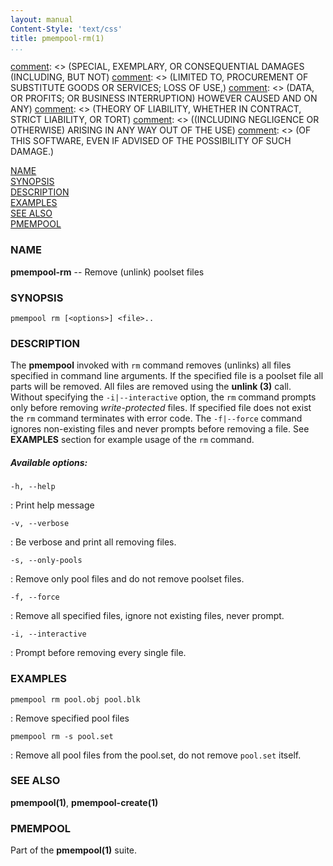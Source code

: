```yaml
---
layout: manual
Content-Style: 'text/css'
title: pmempool-rm(1)
...
```


[comment]: <> (Copyright 2016, Intel Corporation)

[comment]: <> (Redistribution and use in source and binary forms, with or without)
[comment]: <> (modification, are permitted provided that the following conditions)
[comment]: <> (are met:)
[comment]: <> (    * Redistributions of source code must retain the above copyright)
[comment]: <> (      notice, this list of conditions and the following disclaimer.)
[comment]: <> (    * Redistributions in binary form must reproduce the above copyright)
[comment]: <> (      notice, this list of conditions and the following disclaimer in)
[comment]: <> (      the documentation and/or other materials provided with the)
[comment]: <> (      distribution.)
[comment]: <> (    * Neither the name of the copyright holder nor the names of its)
[comment]: <> (      contributors may be used to endorse or promote products derived)
[comment]: <> (      from this software without specific prior written permission.)

[comment]: <> (THIS SOFTWARE IS PROVIDED BY THE COPYRIGHT HOLDERS AND CONTRIBUTORS)
[comment]: <> ("AS IS" AND ANY EXPRESS OR IMPLIED WARRANTIES, INCLUDING, BUT NOT)
[comment]: <> (LIMITED TO, THE IMPLIED WARRANTIES OF MERCHANTABILITY AND FITNESS FOR)
[comment]: <> (A PARTICULAR PURPOSE ARE DISCLAIMED. IN NO EVENT SHALL THE COPYRIGHT)
[comment]: <> (OWNER OR CONTRIBUTORS BE LIABLE FOR ANY DIRECT, INDIRECT, INCIDENTAL,)
[comment]: <> (SPECIAL, EXEMPLARY, OR CONSEQUENTIAL DAMAGES (INCLUDING, BUT NOT)
[comment]: <> (LIMITED TO, PROCUREMENT OF SUBSTITUTE GOODS OR SERVICES; LOSS OF USE,)
[comment]: <> (DATA, OR PROFITS; OR BUSINESS INTERRUPTION) HOWEVER CAUSED AND ON ANY)
[comment]: <> (THEORY OF LIABILITY, WHETHER IN CONTRACT, STRICT LIABILITY, OR TORT)
[comment]: <> ((INCLUDING NEGLIGENCE OR OTHERWISE) ARISING IN ANY WAY OUT OF THE USE)
[comment]: <> (OF THIS SOFTWARE, EVEN IF ADVISED OF THE POSSIBILITY OF SUCH DAMAGE.)

[comment]: <> (pmempool-rm.1 -- man page for pmempool-rm)

[NAME](#name)<br />
[SYNOPSIS](#synopsis)<br />
[DESCRIPTION](#description)<br />
[EXAMPLES](#examples)<br />
[SEE ALSO](#see-also)<br />
[PMEMPOOL](#pmempool)<br />

### NAME ###

**pmempool-rm** -- Remove (unlink) poolset files

### SYNOPSIS ###

```
pmempool rm [<options>] <file>..
```

### DESCRIPTION ###

The **pmempool** invoked with `rm` command removes (unlinks) all files specified
in command line arguments. If the specified file is a poolset file all parts will
be removed. All files are removed using the **unlink (3)** call. Without
specifying the `-i|--interactive` option, the `rm` command prompts only before
removing *write-protected* files. If specified file does not exist the `rm` command
terminates with error code. The `-f|--force` command ignores non-existing files
and never prompts before removing a file. See **EXAMPLES** section for example
usage of the `rm` command.

##### Available options: #####

`-h, --help`

: Print help message

`-v, --verbose`

: Be verbose and print all removing files.

`-s, --only-pools`

: Remove only pool files and do not remove poolset files.

`-f, --force`

: Remove all specified files, ignore not existing files, never prompt.

`-i, --interactive`

: Prompt before removing every single file.


### EXAMPLES ###

`pmempool rm pool.obj pool.blk`

: Remove specified pool files

`pmempool rm -s pool.set`

: Remove all pool files from the pool.set, do not remove `pool.set` itself.


### SEE ALSO ###

**pmempool(1)**, **pmempool-create(1)**


### PMEMPOOL ###

Part of the **pmempool(1)** suite.
